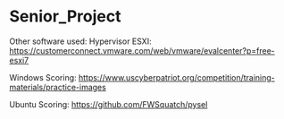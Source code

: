 # Senior_Project
Other software used:
Hypervisor ESXI: https://customerconnect.vmware.com/web/vmware/evalcenter?p=free-esxi7

Windows Scoring: https://www.uscyberpatriot.org/competition/training-materials/practice-images

Ubuntu Scoring: https://github.com/FWSquatch/pysel
